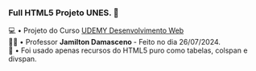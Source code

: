 ### Full HTML5 Projeto UNES. 💫

💻 • Projeto do Curso <a href="https://www.udemy.com/course/web-completo/?couponCode=ST4MT73124"> UDEMY Desenvolvimento Web </a> <br>
👨‍🏫 • Professor <b> Jamilton Damasceno </b> - Feito no dia 26/07/2024. <br>
📰 • Foi usado apenas recursos do HTML5 puro como tabelas, colspan e divspan.

